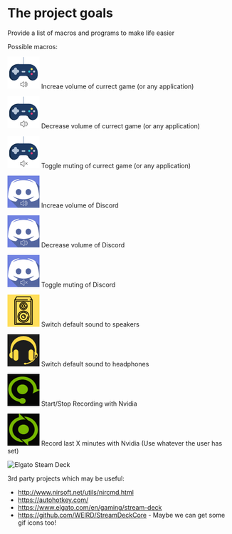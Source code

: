 # The project goals

Provide a list of macros and programs to make life easier

Possible macros:



![alt](icons/game-volume-increase.png) Increae volume of currect game (or any application) 

![alt](icons/game-volume-decrease.png) Decrease volume of currect game (or any application)

![alt](icons/game-volume-mute.png) Toggle muting of currect game (or any application)

![alt](icons/discord-volume-increase-white.png) Increae volume of Discord

![alt](icons/discord-volume-decrease-white.png) Decrease volume of Discord

![alt](icons/discord-volume-mute-white.png) Toggle muting of Discord

![alt](icons/speakers.png) Switch default sound to speakers

![alt](icons/headphones.png) Switch default sound to headphones
  
![alt](icons/nvidia-record.png) Start/Stop Recording with Nvidia

![alt](icons/nvidia-shadowplay.png) Record last X minutes with Nvidia (Use whatever the user has set)

![Elgato Steam Deck](https://m.media-amazon.com/images/S/aplus-media/vc/1a63c827-959d-43e8-b20b-8925bd1d3752.jpg)


3rd party projects which may be useful:
  * http://www.nirsoft.net/utils/nircmd.html
  * https://autohotkey.com/ 
  * https://www.elgato.com/en/gaming/stream-deck
  * https://github.com/WElRD/StreamDeckCore - Maybe we can get some gif icons too!
